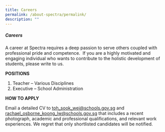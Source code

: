 ```yaml
---
title: Careers
permalink: /about-spectra/permalink/
description: ""
---
```

##### **Careers**

A career at Spectra requires a deep passion to serve others coupled with professional pride and competence.  If you are a highly motivated and engaging individual who wants to contribute to the holistic development of students, please write to us.  

**POSITIONS**

1.  Teacher – Various Disciplines
2.  Executive – School Administration

**HOW TO APPLY**

Email a detailed CV to toh_sook_wei@schools.gov.sg and rachael_osborne_koong_lw@schools.gov.sg that includes a recent photograph, academic and professional qualifications, and relevant work experiences. We regret that only shortlisted candidates will be notified.